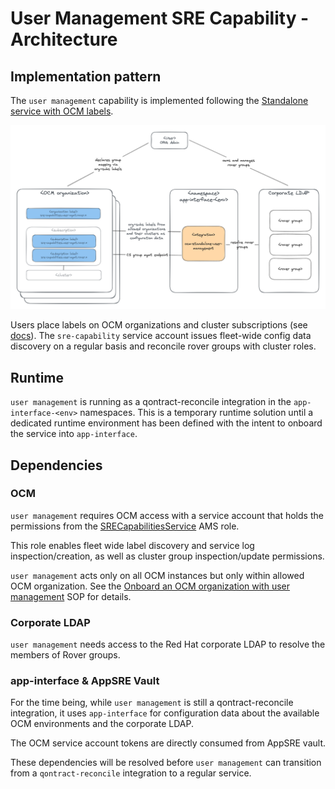 # User Management SRE Capability - Architecture

## Implementation pattern

The `user management` capability is implemented following the [Standalone service with OCM labels](https://service.pages.redhat.com/dev-guidelines/docs/sre-capabilities/framework/ocm-labels/).

![architecture](architecture.png)

Users place labels on OCM organizations and cluster subscriptions (see [docs](https://source.redhat.com/groups/public/sre/wiki/osdrosa_rover_based_user_management#documentation)). The `sre-capability` service account issues fleet-wide config data discovery on a regular basis and reconcile rover groups with cluster roles.

## Runtime

`user management` is running as a qontract-reconcile integration in the `app-interface-<env>` namespaces. This is a temporary runtime solution until a dedicated runtime environment has been defined with the intent to onboard the service into `app-interface`.

## Dependencies

### OCM

`user management` requires OCM access with a service account that holds the permissions from the [SRECapabilitiesService](https://gitlab.cee.redhat.com/service/uhc-account-manager/-/blob/master/pkg/api/roles/sre_capabilities_service.go) AMS role.

This role enables fleet wide label discovery and service log inspection/creation, as well as cluster group inspection/update permissions.

`user management` acts only on all OCM instances but only within allowed OCM organization. See the [Onboard an OCM organization with user management](./sops/onboard-an-ocm-organization.md) SOP for details.

### Corporate LDAP

`user management` needs access to the Red Hat corporate LDAP to resolve the members of Rover groups.

### app-interface & AppSRE Vault

For the time being, while `user management` is still a qontract-reconcile integration, it uses `app-interface` for configuration data about the available OCM environments and the corporate LDAP.

The OCM service account tokens are directly consumed from AppSRE vault.

These dependencies will be resolved before `user management` can transition from a `qontract-reconcile` integration to a regular service.
